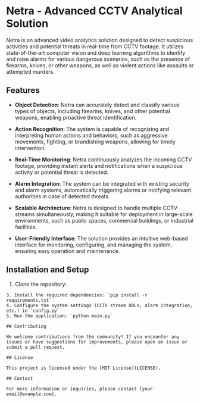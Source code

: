 # Netra - Advanced CCTV Analytical Solution

Netra is an advanced video analytics solution designed to detect suspicious activities and potential threats in real-time from CCTV footage. It utilizes state-of-the-art computer vision and deep learning algorithms to identify and raise alarms for various dangerous scenarios, such as the presence of firearms, knives, or other weapons, as well as violent actions like assaults or attempted murders.

## Features

- **Object Detection**: Netra can accurately detect and classify various types of objects, including firearms, knives, and other potential weapons, enabling proactive threat identification.

- **Action Recognition**: The system is capable of recognizing and interpreting human actions and behaviors, such as aggressive movements, fighting, or brandishing weapons, allowing for timely intervention.

- **Real-Time Monitoring**: Netra continuously analyzes the incoming CCTV footage, providing instant alerts and notifications when a suspicious activity or potential threat is detected.

- **Alarm Integration**: The system can be integrated with existing security and alarm systems, automatically triggering alarms or notifying relevant authorities in case of detected threats.

- **Scalable Architecture**: Netra is designed to handle multiple CCTV streams simultaneously, making it suitable for deployment in large-scale environments, such as public spaces, commercial buildings, or industrial facilities.

- **User-Friendly Interface**: The solution provides an intuitive web-based interface for monitoring, configuring, and managing the system, ensuring easy operation and maintenance.

## Installation and Setup

1. Clone the repository:<br/>
```https://github.com/virendra2000/Netra-Advanced-CCTV-Analytical-Solution-UI.git
3. Install the required dependencies: `pip install -r requirements.txt`
4. Configure the system settings (CCTV stream URLs, alarm integration, etc.) in `config.py`
5. Run the application: `python main.py`

## Contributing

We welcome contributions from the community! If you encounter any issues or have suggestions for improvements, please open an issue or submit a pull request.

## License

This project is licensed under the [MIT License](LICENSE).

## Contact

For more information or inquiries, please contact [your-email@example.com].
